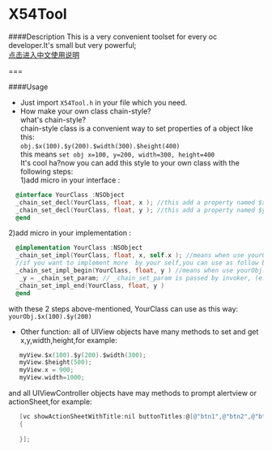 # X54Tool

####Description
 This is a very convenient toolset for every oc developer.It's small but very powerful;   
 [点击进入中文使用说明](https://github.com/xu54/X54Tool/blob/master/README_CN.md)
 
===

####Usage

* Just import `X54Tool.h` in your file which you need.  
* How make your own class chain-style?  
  what's chain-style? <br>
  chain-style class is a convenient way to set properties of a object like this:<br>
          `obj.$x(100).$y(200).$width(300).$height(400)`<br>
      this means `set obj x=100, y=200, width=300, height=400`<br>
  It's cool ha?now you can add this style to your own class with the following steps:<br>
  1)add micro in your interface :    

```objective-c    
  @interface YourClass :NSObject  
  _chain_set_decl(YourClass, float, x ); //this add a property named $x in YourClass   
  _chain_set_decl(YourClass, float, y ); //this add a property named $y in YourClass
  @end
```   

  2)add micro in your implementation :  
  
```objective-c
  @implementation YourClass :NSObject
  _chain_set_impl(YourClass, float, x, self.x ); //means when use yourObj.$x(100),set 100 to self.x
  //if you want to implement more  by your self,you can use as follow block
  _chain_set_impl_begin(YourClass, float, y ) //means when use yourObj.$y(100),set 100 to _y;
   _y = _chain_set_param; // _chain_set_param is passed by invoker, (e.g. now is 100 )
  _chain_set_impl_end(YourClass, float, y )
  @end
```
  with these 2 steps above-mentioned, YourClass can use as this way: `yourObj.$x(100).$y(200)`   
* Other function:
   all of UIView objects have many methods to set and get x,y,width,height,for example:   

```objective-c
   myView.$x(100).$y(200).$width(300);
   myView.$height(500);
   myView.x = 900;
   myView.width=1000;
```   
  and all UIViewController objects have may methods to prompt alertview or actionSheet,for example:   
```objective-c
   [vc showActionSheetWithTitle:nil buttonTitles:@[@"btn1",@"btn2",@"btn3" buttonHandler:^(NSInteger btnIndex,NSString* btnTitle))
   {
    
   }];
``` 

